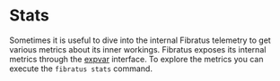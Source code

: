 # Stats

Sometimes it is useful to dive into the internal Fibratus telemetry to get various metrics about its inner workings. Fibratus exposes its internal metrics through the [expvar](https://golang.org/pkg/expvar/) interface. To explore the metrics you can execute the `fibratus stats` command.

